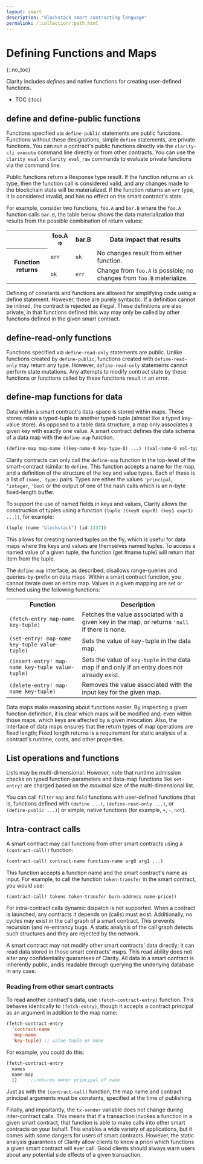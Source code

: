 ```yaml
---
layout: smart
description: "Blockstack smart contracting language"
permalink: /:collection/:path.html
---
```

# Defining Functions and Maps
{:.no_toc}

Clarity includes _defines_  and native functions for creating user-defined functions. 

* TOC
{:toc}

## define and define-public functions

Functions specified via `define-public` statements are public functions. Functions without these designations, simple `define` statements, are private functions. You can run a contract's public functions directly via the `clarity-cli execute` command line directly or from other contracts. You can use the `clarity eval` or `clarity eval_raw` commands to evaluate private functions via the command line.

Public functions return a Response type result. If the function returns an `ok` type, then the function call is considered valid, and any changes made to the blockchain state will be materialized. If the function returns an `err` type, it is considered invalid, and has no effect on the smart contract's state. 

For example, consider two functions, `foo.A` and `bar.B` where the `foo.A` function calls `bar.B`, the table below shows the data materialization that results from the possible combination of return values:

<table class="uk-table">
  <tr>
    <th></th>
    <th>foo.A =&gt;</th>
    <th>bar.B</th>
    <th>Data impact that results</th>
  </tr>
  <tr>
    <th rowspan="2">Function returns</th>
    <td><code>err</code></td>
    <td><code>ok</code></td>
    <td>No changes result from either function.</td>
  </tr>
  <tr>
    <td><code>ok</code></td>
    <td><code>err</code></td>
    <td>Change from <code>foo.A</code> is possible; no changes from <code>foo.B</code> materialize.</td>
  </tr>
</table>

Defining of constants and functions are allowed for simplifying code using a define statement. However, these are purely syntactic. If a definition cannot be inlined, the contract is rejected as illegal. These definitions are also private, in that functions defined this way may only be called by other functions defined in the given smart contract.

## define-read-only functions

Functions specified via `define-read-only` statements are public. Unlike functions created by `define-public`, functions created with `define-read-only` may return any type. However, `define-read-only` statements cannot perform state mutations. Any attempts to modify contract state by these functions or functions called by these functions result in an error.

## define-map functions for data

Data within a smart contract's data-space is stored within maps. These stores relate a typed-tuple to another typed-tuple (almost like a typed key-value store). As opposed to a table data structure, a map only associates a given key with exactly one value.  A smart contract defines the data schema of a data map with the `define-map` function. 

```cl
(define-map map-name ((key-name-0 key-type-0) ...) ((val-name-0 val-type-0) ...))
```

Clarity contracts can only call the  `define-map` function in the top-level of the smart-contract (similar to `define`. This function accepts a name for the map, and a definition of the structure of the key and value types. Each of these is a list of `(name, type)` pairs. Types are either the values `'principal`, `'integer`, `'bool` or the output of one of the hash calls which is an n-byte fixed-length buffer.

To support the use of named fields in keys and values, Clarity allows the construction of tuples using a function `(tuple ((key0 expr0) (key1 expr1) ...))`, for example:

```cl
(tuple (name "blockstack") (id 1337))
```

This allows for creating named tuples on the fly, which is useful for data maps where the keys and values are themselves named tuples. To access a named value of a given tuple, the function (get #name tuple) will return that item from the tuple.

The `define-map` interface, as described, disallows range-queries and queries-by-prefix on data maps. Within a smart contract function, you cannot iterate over an entire map. Values in a given mapping are set or fetched using the following functions:

<table class="uk-table">
  <tr>
    <th>Function</th>
    <th>Description</th>
  </tr>
  <tr>
    <td><code>(fetch-entry map-name key-tuple)</code></td>
    <td>Fetches the value associated with a given key in the map, or returns <code>'null</code> if there is none.</td>
  </tr>
  <tr>
    <td><code>(set-entry! map-name key-tuple value-tuple)</code></td>
    <td>Sets the value of key-tuple in the data map.</td>
  </tr>
  <tr>
    <td><code>(insert-entry! map-name key-tuple value-tuple)</code></td>
    <td>Sets the value of <code>key-tuple</code> in the data map if and only if an entry does not already exist.</td>
  </tr>
  <tr>
    <td><code>(delete-entry! map-name key-tuple)</code></td>
    <td>Removes the value associated with the input key for the given map.</td>
  </tr>
</table>

Data maps make reasoning about functions easier. By inspecting a given function definition, it is clear which maps will be modified and, even within those maps, which keys are affected by a given invocation. Also, the interface of data maps ensures that the return types of map operations are fixed length; Fixed length returns is a requirement for static analysis of a contract's runtime, costs, and other properties.

## List operations and functions

Lists may be multi-dimensional. However, note that runtime admission checks on typed function-parameters and data-map functions like `set-entry!` are charged based on the _maximal_ size of the multi-dimensional list.

You can call `filter` `map` and `fold` functions with user-defined functions (that is, functions defined with `(define ...)`, `(define-read-only ...)`, or `(define-public ...)`) or simple, native functions (for example, `+`, `-`, `not`).

## Intra-contract calls

A smart contract may call functions from other smart contracts using a `(contract-call!)` function:

```cl
(contract-call! contract-name function-name arg0 arg1 ...)
```

This function accepts a function name and the smart contract's name as input. For example, to call the function `token-transfer` in the smart contract, you would use:

`(contract-call! tokens token-transfer burn-address name-price))`

For intra-contract calls dynamic dispatch is not supported. When a contract is launched, any contracts it depends on (calls) must exist. Additionally, no cycles may exist in the call graph of a smart contract. This prevents recursion (and re-entrancy bugs. A static analysis of the call graph detects such structures and they are rejected by the network.

A smart contract may not modify other smart contracts' data directly; it can read data stored in those smart contracts' maps. This read ability does not alter any confidentiality guarantees of Clarity. All data in a smart contract is inherently public, andis readable through querying the underlying database in any case.

### Reading from other smart contracts

To read another contract's data, use `(fetch-contract-entry)` function. This behaves identically to `(fetch-entry)`, though it accepts a contract principal as an argument in addition to the map name:

```cl
(fetch-contract-entry
  'contract-name
  'map-name
  'key-tuple) ;; value tuple or none
```

For example, you could do this:

```cl
(fetch-contract-entry
  names
  name-map
  1)     ;;returns owner principal of name 
```

Just as with the `(contract-call)` function, the map name and contract principal arguments must be constants, specified at the time of publishing.

Finally, and importantly, the `tx-sender` variable does not change during inter-contract calls. This means that if a transaction invokes a function in a given smart contract, that function is able to make calls into other smart contracts on your behalf. This enables a wide variety of applications, but it comes with some dangers for users of smart contracts. However, the static analysis guarantees of Clarity allow clients to know a priori which functions a given smart contract will ever call. Good clients should always warn users about any potential side effects of a given transaction.

